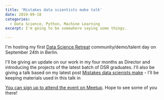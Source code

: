 ```yaml
---
title: 'Mistakes data scientists make talk'
date: 2019-09-18
categories:
  - Data Science, Python, Machine Learning
excerpt: I'm going to be somewhere saying some things.

---
```


I'm hosting my first [Data Science Retreat](https://datascienceretreat.com/) community/demo/talent day on September 24th in Berlin.

I'll be giving an update on our work in my four months as Director and introducing the projects of the latest batch of DSR graduates.  I'll also be giving a talk based on my latest post [Mistakes data scienists make](https://adgefficiency.com/mistakes-data-scientist/) - I'll be keeping materials used in this talk in

[You can sign up to attend the event on Meetup](https://www.meetup.com/Data-Science-Community-Day/).  Hope to see some of you there!
